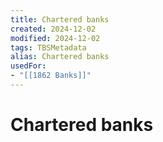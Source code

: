 ```yaml
---
title: Chartered banks
created: 2024-12-02
modified: 2024-12-02
tags: TBSMetadata
alias: Chartered banks
usedFor:
- "[[1862 Banks]]"
---
```

# Chartered banks
